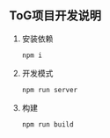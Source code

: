 ## ToG项目开发说明

1. 安装依赖

    ```bash
    npm i
    ```

1. 开发模式

    ```bash
    npm run server
    ```

1. 构建

    ```bash
    npm run build
    ```